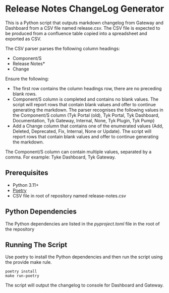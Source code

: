 # Release Notes ChangeLog Generator

This is a Python script that outputs markdown changelog from Gateway and Dashboard from a CSV file named release.csv.
The CSV file is expected to be produced from a confluence table copied into a spreadsheet and exported as CSV.

The CSV parser parses the following column headings:

- Component/S
- Release Notes\*
- Change

Ensure the following:

- The first row contains the column headings row, there are no preceding blank
  rows.
- Component/S column is completed and contains no blank values. The script will report rows that contain
  blank values and offer to continue generating the markdown. The parser recognises the following values in the Component/S column (Tyk Portal (old), Tyk Portal, Tyk Dashboard, Documentation, Tyk Gateway, Internal, None, Tyk Plugin, Tyk Pump)
- Add a Change column that contains one of the enumerated values (Add, Deleted, Deprecated, Fix, Internal, None or Update).
  The script will report rows that contain blank values and offer to continue generating the markdown.

The Component/S column can contain multiple values, separated by a comma. For example: Tyke Dashboard, Tyk Gateway.

## Prerequisites

- Python 3.11+
- [Poetry](https://python-poetry.org/)
- CSV file in root of repository named release-notes.csv

## Python Dependencies

The Python dependencies are listed in the _pyproject.toml_ file in the root of the repository

## Running The Script

Use poetry to install the Python dependencies and then run the script using the provide make rule.

```console
poetry install
make run-poetry
```

The script will output the changelog to console for Dashboard and Gateway.
